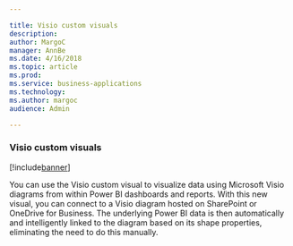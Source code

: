 ```yaml
---

title: Visio custom visuals
description: 
author: MargoC
manager: AnnBe
ms.date: 4/16/2018
ms.topic: article
ms.prod: 
ms.service: business-applications
ms.technology: 
ms.author: margoc
audience: Admin

---
```

### Visio custom visuals

[!include[banner](../../includes/banner.md)]




You can use the Visio custom visual to visualize data using Microsoft Visio
diagrams from within Power BI dashboards and reports. With this new visual, you
can connect to a Visio diagram hosted on SharePoint or OneDrive for Business.
The underlying Power BI data is then automatically and intelligently linked to
the diagram based on its shape properties, eliminating the need to do this
manually.
